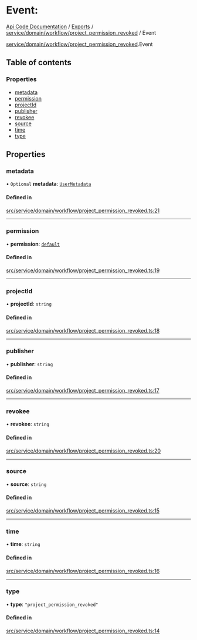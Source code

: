 # Event: 
 
[Api Code Documentation](../README.md) / [Exports](../modules.md) / [service/domain/workflow/project\_permission\_revoked](../modules/service_domain_workflow_project_permission_revoked.md) / Event

[service/domain/workflow/project\_permission\_revoked](../modules/service_domain_workflow_project_permission_revoked.md).Event

## Table of contents

### Properties

- [metadata](service_domain_workflow_project_permission_revoked.Event.md#metadata)
- [permission](service_domain_workflow_project_permission_revoked.Event.md#permission)
- [projectId](service_domain_workflow_project_permission_revoked.Event.md#projectid)
- [publisher](service_domain_workflow_project_permission_revoked.Event.md#publisher)
- [revokee](service_domain_workflow_project_permission_revoked.Event.md#revokee)
- [source](service_domain_workflow_project_permission_revoked.Event.md#source)
- [time](service_domain_workflow_project_permission_revoked.Event.md#time)
- [type](service_domain_workflow_project_permission_revoked.Event.md#type)

## Properties

### metadata

• `Optional` **metadata**: [`UserMetadata`](../modules/service_domain_metadata.md#usermetadata)

#### Defined in

[src/service/domain/workflow/project_permission_revoked.ts:21](https://github.com/openkfw/TruBudget/blob/648f2bb/api/src/service/domain/workflow/project_permission_revoked.ts#L21)

___

### permission

• **permission**: [`default`](../modules/authz_intents.md#default)

#### Defined in

[src/service/domain/workflow/project_permission_revoked.ts:19](https://github.com/openkfw/TruBudget/blob/648f2bb/api/src/service/domain/workflow/project_permission_revoked.ts#L19)

___

### projectId

• **projectId**: `string`

#### Defined in

[src/service/domain/workflow/project_permission_revoked.ts:18](https://github.com/openkfw/TruBudget/blob/648f2bb/api/src/service/domain/workflow/project_permission_revoked.ts#L18)

___

### publisher

• **publisher**: `string`

#### Defined in

[src/service/domain/workflow/project_permission_revoked.ts:17](https://github.com/openkfw/TruBudget/blob/648f2bb/api/src/service/domain/workflow/project_permission_revoked.ts#L17)

___

### revokee

• **revokee**: `string`

#### Defined in

[src/service/domain/workflow/project_permission_revoked.ts:20](https://github.com/openkfw/TruBudget/blob/648f2bb/api/src/service/domain/workflow/project_permission_revoked.ts#L20)

___

### source

• **source**: `string`

#### Defined in

[src/service/domain/workflow/project_permission_revoked.ts:15](https://github.com/openkfw/TruBudget/blob/648f2bb/api/src/service/domain/workflow/project_permission_revoked.ts#L15)

___

### time

• **time**: `string`

#### Defined in

[src/service/domain/workflow/project_permission_revoked.ts:16](https://github.com/openkfw/TruBudget/blob/648f2bb/api/src/service/domain/workflow/project_permission_revoked.ts#L16)

___

### type

• **type**: ``"project_permission_revoked"``

#### Defined in

[src/service/domain/workflow/project_permission_revoked.ts:14](https://github.com/openkfw/TruBudget/blob/648f2bb/api/src/service/domain/workflow/project_permission_revoked.ts#L14)
